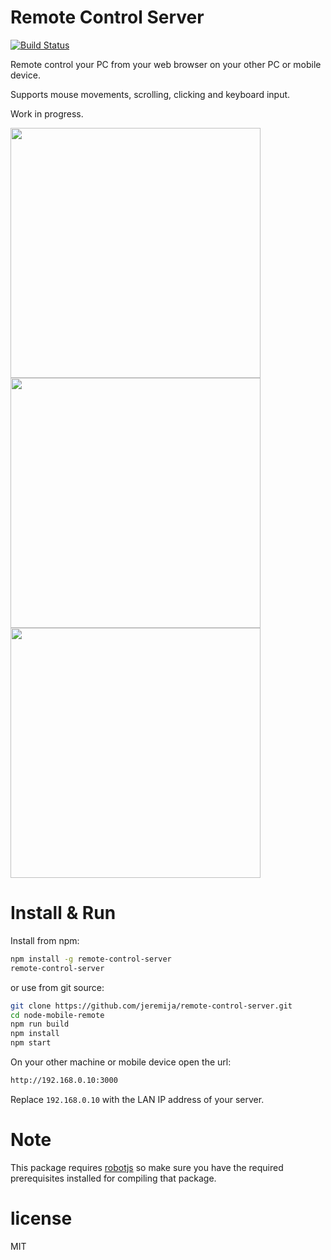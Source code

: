 # Remote Control Server

[![Build Status](https://travis-ci.org/jeremija/remote-control-server.svg?branch=master)](https://travis-ci.org/jeremija/remote-control-server)

Remote control your PC from your web browser on your other PC or mobile device.

Supports mouse movements, scrolling, clicking and keyboard input.

Work in progress.

<img src="http://i.imgur.com/38MzUIg.png" width="400px">
<img src="http://i.imgur.com/cn1IUK8.png" width="400px">
<img src="http://i.imgur.com/xtpgXoG.png" width="400px">

# Install & Run

Install from npm:

```bash
npm install -g remote-control-server
remote-control-server
```

or use from git source:

```bash
git clone https://github.com/jeremija/remote-control-server.git
cd node-mobile-remote
npm run build
npm install
npm start
```

On your other machine or mobile device open the url:

```bash
http://192.168.0.10:3000
```

Replace `192.168.0.10` with the LAN IP address of your server.

# Note

This package requires [robotjs](https://www.npmjs.com/package/robotjs) so make
sure you have the required prerequisites installed for compiling that package.

# license

MIT
